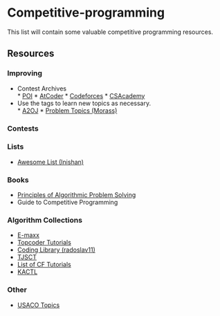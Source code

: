 # Competitive-programming

This list will contain some valuable competitive programming resources.
## Resources
### Improving
   * Contest Archives  
    * [POI](https://szkopul.edu.pl/portal/problemset_eng)
    * [AtCoder](https://beta.atcoder.jp/contests/archive)
    * [Codeforces](http://codeforces.com/problemset)
    * [CSAcademy](https://csacademy.com/contest/archive/) 
   * Use the tags to learn new topics as necessary.  
    * [A2OJ](https://a2oj.com/)
    * [Problem Topics (Morass)](http://codeforces.com/blog/entry/55274)
### Contests

### Lists
  * [Awesome List (Inishan)](http://codeforces.com/blog/entry/23054)

### Books
  * [Principles of Algorithmic Problem Solving](http://www.csc.kth.se/~jsannemo/slask/main.pdf)
  * Guide to Competitive Programming

### Algorithm Collections
  * [E-maxx](https://e-maxx-eng.appspot.com/)
  * [Topcoder Tutorials](http://www.topcoder.com/community/data-science/data-science-tutorials/)
  * [Coding Library (radoslav11)](https://github.com/radoslav11/Coding-Library?files=1)
  * [TJSCT](https://activities.tjhsst.edu/sct/)
  * [List of CF Tutorials](http://codeforces.com/blog/entry/57282)
  * [KACTL](https://github.com/kth-competitive-programming/kactl)
  
### Other
  * [USACO Topics](https://www.quora.com/What-topics-algorithms-should-be-mastered-to-pass-each-of-the-four-divisions-of-USACO)

